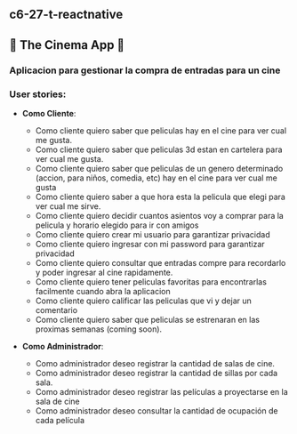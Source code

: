 ## c6-27-t-reactnative 

## :cinema: The Cinema App :cinema:
### Aplicacion para gestionar la compra de entradas para un cine 

### User stories:

- **Como Cliente**:

  - Como cliente quiero saber que peliculas hay en el cine para ver cual me gusta.
  - Como cliente quiero saber que peliculas 3d estan en cartelera para ver cual me gusta.
  - Como cliente quiero saber que peliculas de un genero determinado (accion, para niños, comedia, etc) hay en el cine para ver cual me gusta
  - Como cliente quiero saber a que hora esta la pelicula que elegi para ver cual me sirve.
  - Como cliente quiero decidir cuantos asientos voy a comprar para la pelicula y horario elegido para ir con amigos
  - Como cliente quiero crear mi usuario para garantizar privacidad
  - Como cliente quiero ingresar con mi password para garantizar privacidad
  - Como cliente quiero consultar que entradas compre para recordarlo y poder ingresar al cine rapidamente.
  - Como cliente quiero tener peliculas favoritas para encontrarlas facilmente cuando abra la aplicacion
  - Como cliente quiero calificar las peliculas que vi y dejar un comentario  
  - Como cliente quiero saber que peliculas se estrenaran en las proximas semanas (coming soon).   
  
- **Como Administrador**:
  
  - Como administrador deseo registrar la cantidad de salas de cine.
  - Como administrador deseo registrar la cantidad de sillas por cada sala.
  - Como administrador deseo registrar las películas a proyectarse en la sala de cine
  - Como administrador deseo consultar la cantidad de ocupación de cada película
